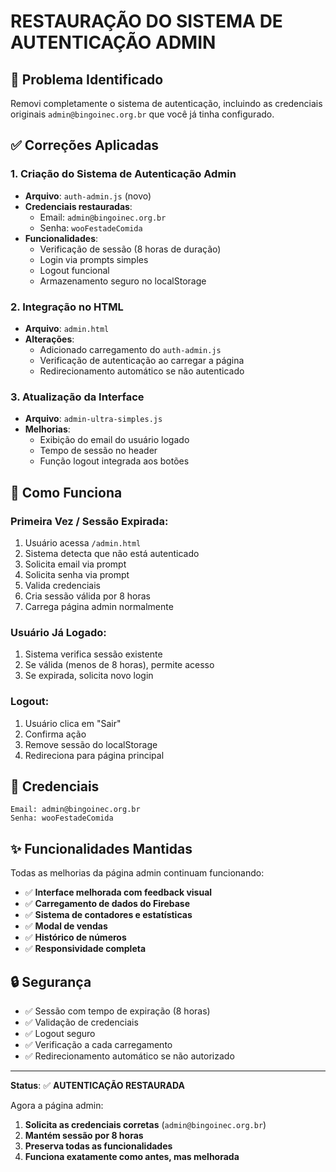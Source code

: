 # RESTAURAÇÃO DO SISTEMA DE AUTENTICAÇÃO ADMIN

## 🔐 Problema Identificado
Removi completamente o sistema de autenticação, incluindo as credenciais originais `admin@bingoinec.org.br` que você já tinha configurado.

## ✅ Correções Aplicadas

### 1. **Criação do Sistema de Autenticação Admin**
- **Arquivo**: `auth-admin.js` (novo)
- **Credenciais restauradas**:
  - Email: `admin@bingoinec.org.br`
  - Senha: `wooFestadeComida`
- **Funcionalidades**:
  - Verificação de sessão (8 horas de duração)
  - Login via prompts simples
  - Logout funcional
  - Armazenamento seguro no localStorage

### 2. **Integração no HTML**
- **Arquivo**: `admin.html`
- **Alterações**:
  - Adicionado carregamento do `auth-admin.js`
  - Verificação de autenticação ao carregar a página
  - Redirecionamento automático se não autenticado

### 3. **Atualização da Interface**
- **Arquivo**: `admin-ultra-simples.js`
- **Melhorias**:
  - Exibição do email do usuário logado
  - Tempo de sessão no header
  - Função logout integrada aos botões

## 🔄 Como Funciona

### **Primeira Vez / Sessão Expirada:**
1. Usuário acessa `/admin.html`
2. Sistema detecta que não está autenticado
3. Solicita email via prompt
4. Solicita senha via prompt
5. Valida credenciais
6. Cria sessão válida por 8 horas
7. Carrega página admin normalmente

### **Usuário Já Logado:**
1. Sistema verifica sessão existente
2. Se válida (menos de 8 horas), permite acesso
3. Se expirada, solicita novo login

### **Logout:**
1. Usuário clica em "Sair"
2. Confirma ação
3. Remove sessão do localStorage
4. Redireciona para página principal

## 🎯 Credenciais

```
Email: admin@bingoinec.org.br
Senha: wooFestadeComida
```

## ✨ Funcionalidades Mantidas

Todas as melhorias da página admin continuam funcionando:
- ✅ **Interface melhorada com feedback visual**
- ✅ **Carregamento de dados do Firebase**
- ✅ **Sistema de contadores e estatísticas**
- ✅ **Modal de vendas**
- ✅ **Histórico de números**
- ✅ **Responsividade completa**

## 🔒 Segurança

- ✅ Sessão com tempo de expiração (8 horas)
- ✅ Validação de credenciais
- ✅ Logout seguro
- ✅ Verificação a cada carregamento
- ✅ Redirecionamento automático se não autorizado

---

**Status**: ✅ **AUTENTICAÇÃO RESTAURADA**

Agora a página admin:
1. **Solicita as credenciais corretas** (`admin@bingoinec.org.br`)
2. **Mantém sessão por 8 horas**
3. **Preserva todas as funcionalidades**
4. **Funciona exatamente como antes, mas melhorada**
